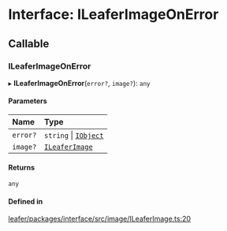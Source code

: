 # Interface: ILeaferImageOnError

## Callable

### ILeaferImageOnError

▸ **ILeaferImageOnError**(`error?`, `image?`): `any`

#### Parameters

| Name | Type |
| :------ | :------ |
| `error?` | `string` \| [`IObject`](IObject.md) |
| `image?` | [`ILeaferImage`](ILeaferImage.md) |

#### Returns

`any`

#### Defined in

[leafer/packages/interface/src/image/ILeaferImage.ts:20](https://github.com/leaferjs/leafer/blob/0c6b9de/packages/interface/src/image/ILeaferImage.ts#L20)
